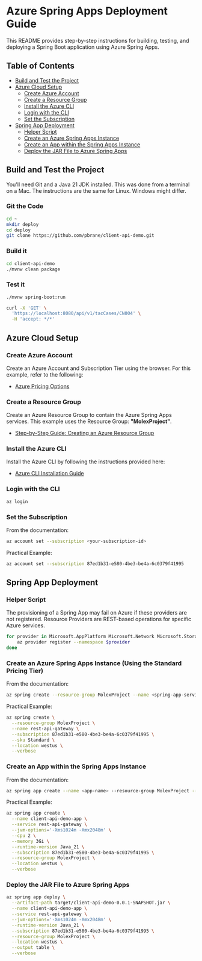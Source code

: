 
# Azure Spring Apps Deployment Guide

This README provides step-by-step instructions for building, testing, and deploying a Spring Boot application using Azure Spring Apps.

## Table of Contents

- [Build and Test the Project](#build-and-test-the-project)
- [Azure Cloud Setup](#azure-cloud-setup)
  - [Create Azure Account](#create-azure-account)
  - [Create a Resource Group](#create-a-resource-group)
  - [Install the Azure CLI](#install-the-azure-cli)
  - [Login with the CLI](#login-with-the-cli)
  - [Set the Subscription](#set-the-subscription)
- [Spring App Deployment](#spring-app-deployment)
  - [Helper Script](#helper-script)
  - [Create an Azure Spring Apps Instance](#create-an-azure-spring-apps-instance)
  - [Create an App within the Spring Apps Instance](#create-an-app-within-the-spring-apps-instance)
  - [Deploy the JAR File to Azure Spring Apps](#deploy-the-jar-file-to-azure-spring-apps)

## Build and Test the Project

You'll need Git and a Java 21 JDK installed. This was done from a terminal on a Mac. The instructions are the same for Linux. Windows might differ.

### Git the Code

```bash
cd ~
mkdir deploy
cd deploy
git clone https://github.com/pbrane/client-api-demo.git
```

### Build it

```bash
cd client-api-demo
./mvnw clean package
```

### Test it

```bash
./mvnw spring-boot:run

curl -X 'GET' \
  'https://localhost:8080/api/v1/tacCases/CN004' \
  -H 'accept: */*'
```

## Azure Cloud Setup

### Create Azure Account

Create an Azure Account and Subscription Tier using the browser. For this example, refer to the following:

- [Azure Pricing Options](https://azure.microsoft.com/en-us/pricing/purchase-options/azure-account)

### Create a Resource Group

Create an Azure Resource Group to contain the Azure Spring Apps services. This example uses the Resource Group: **"MolexProject"**.

- [Step-by-Step Guide: Creating an Azure Resource Group](https://techcommunity.microsoft.com/t5/startups-at-microsoft/step-by-step-guide-creating-an-azure-resource-group-on-azure/ba-p/3792368)

### Install the Azure CLI

Install the Azure CLI by following the instructions provided here:

- [Azure CLI Installation Guide](https://learn.microsoft.com/en-us/cli/azure/install-azure-cli)

### Login with the CLI

```bash
az login
```

### Set the Subscription

From the documentation:

```bash
az account set --subscription <your-subscription-id>
```

Practical Example:

```bash
az account set --subscription 87ed1b31-e580-4be3-be4a-6c0379f41995
```

## Spring App Deployment

### Helper Script

The provisioning of a Spring App may fail on Azure if these providers are not registered. Resource Providers are REST-based operations for specific Azure services.

```bash
for provider in Microsoft.AppPlatform Microsoft.Network Microsoft.Storage Microsoft.AlertsManagement Microsoft.Insights Microsoft.KeyVault Microsoft.OperationalInsights; do
    az provider register --namespace $provider
done
```

### Create an Azure Spring Apps Instance (Using the Standard Pricing Tier)

From the documentation:

```bash
az spring create --resource-group MolexProject --name <spring-app-service-name> --location <region>
```

Practical Example:

```bash
az spring create \
  --resource-group MolexProject \
  --name rest-api-gateway \
  --subscription 87ed1b31-e580-4be3-be4a-6c0379f41995 \
  --sku Standard \
  --location westus \
  --verbose
```

### Create an App within the Spring Apps Instance

From the documentation:

```bash
az spring app create --name <app-name> --resource-group MolexProject --service <spring-app-service-name>
```

Practical Example:

```bash
az spring app create \
  --name client-api-demo-app \
  --service rest-api-gateway \
  --jvm-options='-Xms1024m -Xmx2048m' \
  --cpu 2 \
  --memory 3Gi \
  --runtime-version Java_21 \
  --subscription 87ed1b31-e580-4be3-be4a-6c0379f41995 \
  --resource-group MolexProject \
  --location westus \
  --verbose
```

### Deploy the JAR File to Azure Spring Apps

```bash
az spring app deploy \
  --artifact-path target/client-api-demo-0.0.1-SNAPSHOT.jar \
  --name client-api-demo-app \
  --service rest-api-gateway \
  --jvm-options='-Xms1024m -Xmx2048m' \
  --runtime-version Java_21 \
  --subscription 87ed1b31-e580-4be3-be4a-6c0379f41995 \
  --resource-group MolexProject \
  --location westus \
  --output table \
  --verbose
```

